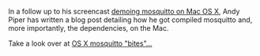 <!--
.. title: Compiling mosquitto on Mac OS X
.. slug: compiling-mosquitto-on-mac-os-x
.. date: 2010-08-08 23:44:52
.. tags: Links
.. category:
.. link:
.. description:
.. type: text
-->

In a follow up to his screencast [demoing mosquitto on Mac OS X], Andy Piper
has written a blog post detailing how he got compiled mosquitto and, more
importantly, the dependencies, on the Mac.

Take a look over at [OS X mosquitto "bites"...]

[demoing mosquitto on Mac OS X]: /blog/2010/08/mosquitto-running-on-mac-os-x/

[OS X mosquitto "bites"...]: http://andypiper.co.uk/2010/08/08/os-x-mosquitto-bites/
